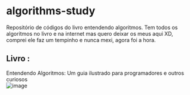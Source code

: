 # algorithms-study
Repositório de códigos do livro entendendo algoritmos. Tem todos os algoritmos no livro e na internet mas quero deixar os meus aqui XD, comprei ele faz um tempinho e nunca mexi, agora foi a hora.
## Livro : 
Entendendo Algoritmos: Um guia ilustrado para programadores e outros curiosos
\
![image](https://github.com/user-attachments/assets/ef10aebf-64af-46f1-8192-83b4d608e512)

